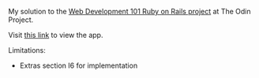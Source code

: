 My solution to the [Web Development 101 Ruby on Rails project](https://www.theodinproject.com/courses/web-development-101/lessons/ruby-on-rails) at The Odin Project.
  
Visit [this link](https://immense-headland-49798.herokuapp.com/) to view the app.
  
Limitations:
* Extras section I6 for implementation
